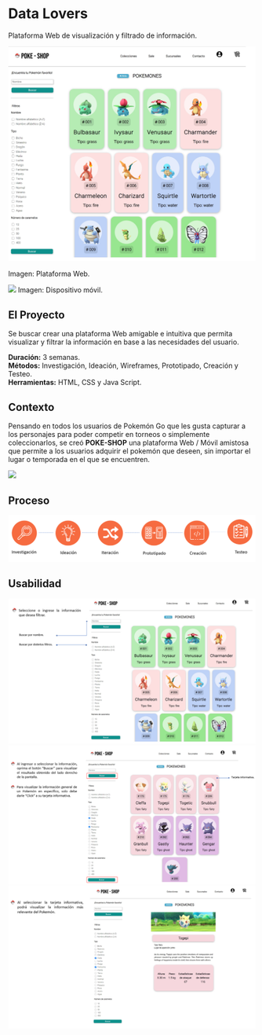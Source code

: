 # Data Lovers

Plataforma Web de visualización y filtrado de información.

![](/src/imagenes/pokeshop.jpg)

Imagen: Plataforma Web.

![](/src/imagenes/aplicacion_pokeshop.jpg)
Imagen: Dispositivo móvil.

## El Proyecto

Se buscar crear una plataforma Web amigable e intuitiva que permita visualizar y filtrar la información en base a las necesidades del usuario.

**Duración:** 3 semanas.
<br>
**Métodos:** Investigación, Ideación, Wireframes, Prototipado, Creación y Testeo.
<br>
**Herramientas:** HTML, CSS y Java Script.

## Contexto

Pensando en todos los usuarios de Pokemón Go que les gusta capturar a los personajes para poder competir en torneos o simplemente coleccionarlos, se creó **POKE-SHOP** una plataforma Web / Móvil amistosa que permite a los usuarios adquirir el pokemón que deseen, sin importar el lugar o temporada en el que se encuentren.

![](/src/imagenes/Encuesta_pokemon.png)

## Proceso

![](/src/imagenes/proceso.png)

## Usabilidad

![](/src/imagenes/1.png)
![](/src/imagenes/2.png)
![](/src/imagenes/3.png)